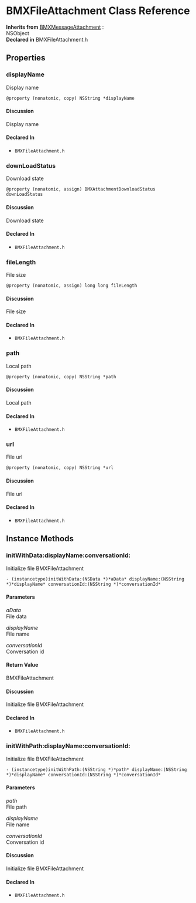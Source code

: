 # BMXFileAttachment Class Reference

  **Inherits from** <a href="../Classes/BMXMessageAttachment.md">BMXMessageAttachment</a> :   
NSObject  
  **Declared in** BMXFileAttachment.h  

## Properties

<a name="//api/name/displayName" title="displayName"></a>
### displayName

Display name

`@property (nonatomic, copy) NSString *displayName`

#### Discussion
Display name

#### Declared In
* `BMXFileAttachment.h`

<a name="//api/name/downLoadStatus" title="downLoadStatus"></a>
### downLoadStatus

Download state

`@property (nonatomic, assign) BMXAttachmentDownloadStatus downLoadStatus`

#### Discussion
Download state

#### Declared In
* `BMXFileAttachment.h`

<a name="//api/name/fileLength" title="fileLength"></a>
### fileLength

File size

`@property (nonatomic, assign) long long fileLength`

#### Discussion
File size

#### Declared In
* `BMXFileAttachment.h`

<a name="//api/name/path" title="path"></a>
### path

Local path

`@property (nonatomic, copy) NSString *path`

#### Discussion
Local path

#### Declared In
* `BMXFileAttachment.h`

<a name="//api/name/url" title="url"></a>
### url

File url

`@property (nonatomic, copy) NSString *url`

#### Discussion
File url

#### Declared In
* `BMXFileAttachment.h`

<a title="Instance Methods" name="instance_methods"></a>
## Instance Methods

<a name="//api/name/initWithData:displayName:conversationId:" title="initWithData:displayName:conversationId:"></a>
### initWithData:displayName:conversationId:

Initialize file BMXFileAttachment

`- (instancetype)initWithData:(NSData *)*aData* displayName:(NSString *)*displayName* conversationId:(NSString *)*conversationId*`

#### Parameters

*aData*  
   File data  

*displayName*  
   File name  

*conversationId*  
   Conversation id  

#### Return Value
BMXFileAttachment

#### Discussion
Initialize file BMXFileAttachment

#### Declared In
* `BMXFileAttachment.h`

<a name="//api/name/initWithPath:displayName:conversationId:" title="initWithPath:displayName:conversationId:"></a>
### initWithPath:displayName:conversationId:

Initialize file BMXFileAttachment

`- (instancetype)initWithPath:(NSString *)*path* displayName:(NSString *)*displayName* conversationId:(NSString *)*conversationId*`

#### Parameters

*path*  
   File path  

*displayName*  
   File name  

*conversationId*  
   Conversation id  

#### Discussion
Initialize file BMXFileAttachment

#### Declared In
* `BMXFileAttachment.h`

